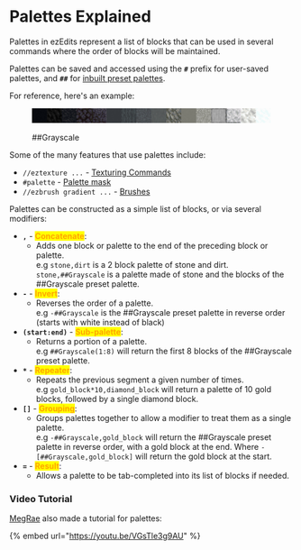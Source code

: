 # Palettes Explained

Palettes in ezEdits represent a list of blocks that can be used in several commands where the order of blocks will be maintained.

Palettes can be saved and accessed using the **`#`** prefix for user-saved palettes, and **`##`** for [inbuilt preset palettes](default-palettes.md).

For reference, here's an example:

<figure><img src="../.gitbook/assets/palette_Grayscale.png" alt=""><figcaption><p>##Grayscale</p></figcaption></figure>

Some of the many features that use palettes include:

* `//eztexture ...` - [Texturing Commands](../commands/texturing.md)
* `#palette` - [Palette mask](../masks-and-patterns/masks.md#palette-mask)
* `//ezbrush gradient ...` - [Brushes](../brushes-and-tools/brushes/)

Palettes can be constructed as a simple list of blocks, or via several modifiers:

* **`,`** - <mark style="color:orange;">**Concatenate**</mark>:
  * Adds one block or palette to the end of the preceding block or palette.\
    e.g `stone,dirt` is a 2 block palette of stone and dirt. `stone,##Grayscale` is a palette made of stone and the blocks of the ##Grayscale preset palette.
* **`-`** - <mark style="color:orange;">**Invert**</mark>:
  * Reverses the order of a palette.\
    e.g `-##Grayscale` is the ##Grayscale preset palette in reverse order (starts with white instead of black)
* **`(start:end)`** - <mark style="color:orange;">**Sub-palette**</mark>:
  * Returns a portion of a palette.\
    e.g `##Grayscale(1:8)` will return the first 8 blocks of the ##Grayscale preset palette.
* **`*`** - <mark style="color:orange;">**Repeater**</mark>:
  * Repeats the previous segment a given number of times.\
    e.g `gold_block*10,diamond_block` will return a palette of 10 gold blocks, followed by a single diamond block.
* **`[]`** - <mark style="color:orange;">**Grouping**</mark>:
  * Groups palettes together to allow a modifier to treat them as a single palette.\
    e.g `-##Grayscale,gold_block` will return the ##Grayscale preset palette in reverse order, with a gold block at the end. Where `-[##Grayscale,gold_block]` will return the gold block at the start.
* **`=`** - <mark style="color:orange;">**Result**</mark>:
  * Allows a palette to be tab-completed into its list of blocks if needed.

### Video Tutorial

[MegRae](https://megrae.art/) also made a tutorial for palettes:

{% embed url="https://youtu.be/VGsTle3g9AU" %}
